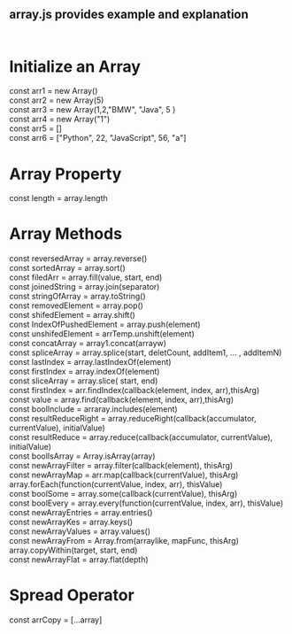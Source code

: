 
## array.js provides example and explanation <br /> <br />
# Initialize an Array

const arr1 = new Array() <br />
const arr2 = new Array(5)<br />
const arr3 = new Array(1,2,"BMW", "Java", 5 )<br />
const arr4 = new Array("1")<br />
const arr5 = []<br />
const arr6 = ["Python", 22, "JavaScript", 56, "a"]<br />

# Array Property

const length = array.length

# Array Methods

const reversedArray = array.reverse()<br />
const sortedArray = array.sort()<br />
const filedArr = array.fill(value, start, end)<br />
const joinedString = array.join(separator)<br />
const stringOfArray = array.toString()<br />
const removedElement = array.pop()<br />
const shifedElement = array.shift()<br />
const IndexOfPushedElement = array.push(element)<br />
const unshifedElement = arrTemp.unshift(element)<br />
const concatArray = array1.concat(arrayw)<br />
const spliceArray = array.splice(start, deletCount, addItem1, ... , addItemN)<br />
const lastIndex = array.lastIndexOf(element)<br />
const firstIndex = array.indexOf(element)<br />
const sliceArray = array.slice( start, end)<br />
const firstIndex = arr.findIndex(callback(element, index, arr),thisArg)<br />
const value = array.find(callback(element, index, arr),thisArg)<br />
const boolInclude = arraray.includes(element)<br />
const resultReduceRight = array.reduceRight(callback(accumulator, currentValue), initialValue)<br />
const resultReduce = array.reduce(callback(accumulator, currentValue), initialValue)<br />
const boolIsArray = Array.isArray(array)<br />
const newArrayFilter = array.filter(callback(element), thisArg)<br />
const newArrayMap = arr.map(callback(currentValue), thisArg)<br />
array.forEach(function(currentValue, index, arr), thisValue)<br />
const boolSome = array.some(callback(currentValue), thisArg)<br />
const boolEvery = array.every(function(currentValue, index, arr), thisValue)<br />
const newArrayEntries = array.entries()<br />
const newArrayKes = array.keys()<br />
const newArrayValues = array.values()<br />
const newArrayFrom = Array.from(arraylike, mapFunc, thisArg)<br />
array.copyWithin(target, start, end)<br />
const newArrayFlat = array.flat(depth)<br />

# Spread Operator

const arrCopy = [...array]<br />
